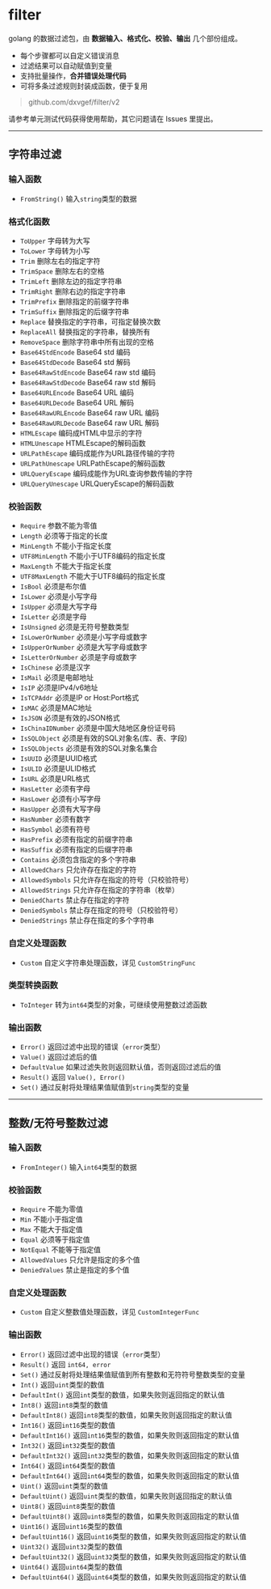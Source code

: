 # filter

golang 的数据过滤包，由 **数据输入、格式化、校验、输出** 几个部份组成。

- 每个步骤都可以自定义错误消息
- 过滤结果可以自动赋值到变量
- 支持批量操作，**合并错误处理代码**
- 可将多条过滤规则封装成函数，便于复用

> github.com/dxvgef/filter/v2

请参考单元测试代码获得使用帮助，其它问题请在 Issues 里提出。

---

## 字符串过滤

### 输入函数
- `FromString()` 输入`string`类型的数据

### 格式化函数

- `ToUpper` 字母转为大写
- `ToLower` 字母转为小写
- `Trim` 删除左右的指定字符
- `TrimSpace` 删除左右的空格
- `TrimLeft` 删除左边的指定字符串
- `TrimRight` 删除右边的指定字符串
- `TrimPrefix` 删除指定的前缀字符串
- `TrimSuffix` 删除指定的后缀字符串
- `Replace` 替换指定的字符串，可指定替换次数
- `ReplaceAll` 替换指定的字符串，替换所有
- `RemoveSpace` 删除字符串中所有出现的空格
- `Base64StdEncode` Base64 std 编码
- `Base64StdDecode` Base64 std 解码
- `Base64RawStdEncode` Base64 raw std 编码
- `Base64RawStdDecode` Base64 raw std 解码
- `Base64URLEncode` Base64 URL 编码
- `Base64URLDecode` Base64 URL 解码
- `Base64RawURLEncode` Base64 raw URL 编码
- `Base64RawURLDecode` Base64 raw URL 解码
- `HTMLEscape` 编码成HTML中显示的字符
- `HTMLUnescape` HTMLEscape的解码函数
- `URLPathEscape` 编码成能作为URL路径传输的字符
- `URLPathUnescape` URLPathEscape的解码函数
- `URLQueryEscape` 编码成能作为URL查询参数传输的字符
- `URLQueryUnescape` URLQueryEscape的解码函数

### 校验函数

- `Require` 参数不能为零值
- `Length` 必须等于指定的长度
- `MinLength` 不能小于指定长度
- `UTF8MinLength` 不能小于UTF8编码的指定长度
- `MaxLength` 不能大于指定长度
- `UTF8MaxLength` 不能大于UTF8编码的指定长度
- `IsBool` 必须是布尔值
- `IsLower` 必须是小写字母
- `IsUpper` 必须是大写字母
- `IsLetter` 必须是字母
- `IsUnsigned` 必须是无符号整数类型
- `IsLowerOrNumber` 必须是小写字母或数字
- `IsUpperOrNumber` 必须是大写字母或数字
- `IsLetterOrNumber` 必须是字母或数字
- `IsChinese` 必须是汉字
- `IsMail` 必须是电邮地址
- `IsIP` 必须是IPv4/v6地址
- `IsTCPAddr` 必须是IP or Host:Port格式
- `IsMAC` 必须是MAC地址
- `IsJSON` 必须是有效的JSON格式
- `IsChinaIDNumber` 必须是中国大陆地区身份证号码
- `IsSQLObject` 必须是有效的SQL对象名(库、表、字段)
- `IsSQLObjects` 必须是有效的SQL对象名集合
- `IsUUID` 必须是UUID格式
- `IsULID` 必须是ULID格式
- `IsURL` 必须是URL格式
- `HasLetter` 必须有字母
- `HasLower` 必须有小写字母
- `HasUpper` 必须有大写字母
- `HasNumber` 必须有数字
- `HasSymbol` 必须有符号
- `HasPrefix` 必须有指定的前缀字符串
- `HasSuffix` 必须有指定的后缀字符串
- `Contains` 必须包含指定的多个字符串
- `AllowedChars` 只允许存在指定的字符
- `AllowedSymbols` 只允许存在指定的符号（只校验符号）
- `AllowedStrings` 只允许存在指定的字符串（枚举）
- `DeniedCharts` 禁止存在指定的字符
- `DeniedSymbols` 禁止存在指定的符号（只校验符号）
- `DeniedStrings` 禁止存在指定的多个字符串

### 自定义处理函数

- `Custom` 自定义字符串处理函数，详见 `CustomStringFunc`

### 类型转换函数

- `ToInteger` 转为`int64`类型的对象，可继续使用整数过滤函数

### 输出函数

- `Error()` 返回过滤中出现的错误（`error`类型）
- `Value()` 返回过滤后的值
- `DefaultValue` 如果过滤失败则返回默认值，否则返回过滤后的值
- `Result()` 返回 `Value(), Error()`
- `Set()` 通过反射将处理结果值赋值到`string`类型的变量

---

## 整数/无符号整数过滤

### 输入函数
- `FromInteger()` 输入`int64`类型的数据

### 校验函数

- `Require` 不能为零值
- `Min` 不能小于指定值
- `Max` 不能大于指定值
- `Equal` 必须等于指定值
- `NotEqual` 不能等于指定值
- `AllowedValues` 只允许是指定的多个值
- `DeniedValues` 禁止是指定的多个值

### 自定义处理函数

- `Custom` 自定义整数值处理函数，详见 `CustomIntegerFunc`

### 输出函数

- `Error()` 返回过滤中出现的错误（`error`类型）
- `Result()` 返回 `int64, error`
- `Set()` 通过反射将处理结果值赋值到所有整数和无符符号整数类型的变量
- `Int()` 返回`uint`类型的数值
- `DefaultInt()` 返回`int`类型的数值，如果失败则返回指定的默认值
- `Int8()` 返回`int8`类型的数值
- `DefaultInt8()` 返回`int8`类型的数值，如果失败则返回指定的默认值
- `Int16()` 返回`int16`类型的数值
- `DefaultInt16()` 返回`int16`类型的数值，如果失败则返回指定的默认值
- `Int32()` 返回`int32`类型的数值
- `DefaultInt32()` 返回`int32`类型的数值，如果失败则返回指定的默认值
- `Int64()` 返回`int64`类型的数值
- `DefaultInt64()` 返回`int64`类型的数值，如果失败则返回指定的默认值
- `Uint()` 返回`uint`类型的数值
- `DefaultUint()` 返回`uint`类型的数值，如果失败则返回指定的默认值
- `Uint8()` 返回`uint8`类型的数值
- `DefaultUint8()` 返回`uint8`类型的数值，如果失败则返回指定的默认值
- `Uint16()` 返回`uint16`类型的数值
- `DefaultUint16()` 返回`uint16`类型的数值，如果失败则返回指定的默认值
- `Uint32()` 返回`uint32`类型的数值
- `DefaultUint32()` 返回`uint32`类型的数值，如果失败则返回指定的默认值
- `Uint64()` 返回`uint64`类型的数值
- `DefaultUint64()` 返回`uint64`类型的数值，如果失败则返回指定的默认值
